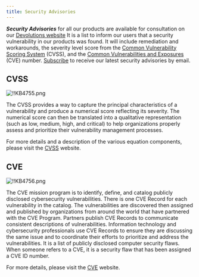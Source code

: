 ```yaml
---
title: Security Advisories
---
```

***Security Advisories*** for all our products are available for consultation on our [Devolutions website](https://devolutions.net/security/advisories) It is a list to inform our users that a security vulnerability in our products was found. It will include remediation and workarounds, the severity level score from the [Common Vulnerability Scoring System](https://www.first.org/cvss/) (CVSS), and the [Common Vulnerabilities and Exposures](https://cve.mitre.org/index.html) (CVE) number. [Subscribe](https://devolutions.net/security/advisories) to receive our latest security advisories by email.

## CVSS
![!!KB4755.png](/img/en/kb/KB4755.png)

The CVSS provides a way to capture the principal characteristics of a vulnerability and produce a numerical score reflecting its severity. The numerical score can then be translated into a qualitative representation (such as low, medium, high, and critical) to help organizations properly assess and prioritize their vulnerability management processes.

For more details and a description of the various equation components, please visit the [CVSS](https://www.first.org/cvss/) website.

## CVE
![!!KB4756.png](/img/en/kb/KB4756.png)

The CVE mission program is to identify, define, and catalog publicly disclosed cybersecurity vulnerabilities. There is one CVE Record for each vulnerability in the catalog. The vulnerabilities are discovered then assigned and published by organizations from around the world that have partnered with the CVE Program. Partners publish CVE Records to communicate consistent descriptions of vulnerabilities. Information technology and cybersecurity professionals use CVE Records to ensure they are discussing the same issue and to coordinate their efforts to prioritize and address the vulnerabilities. It is a list of publicly disclosed computer security flaws. When someone refers to a CVE, it is a security flaw that has been assigned a CVE ID number.

For more details, please visit the [CVE](https://cve.mitre.org/) website.